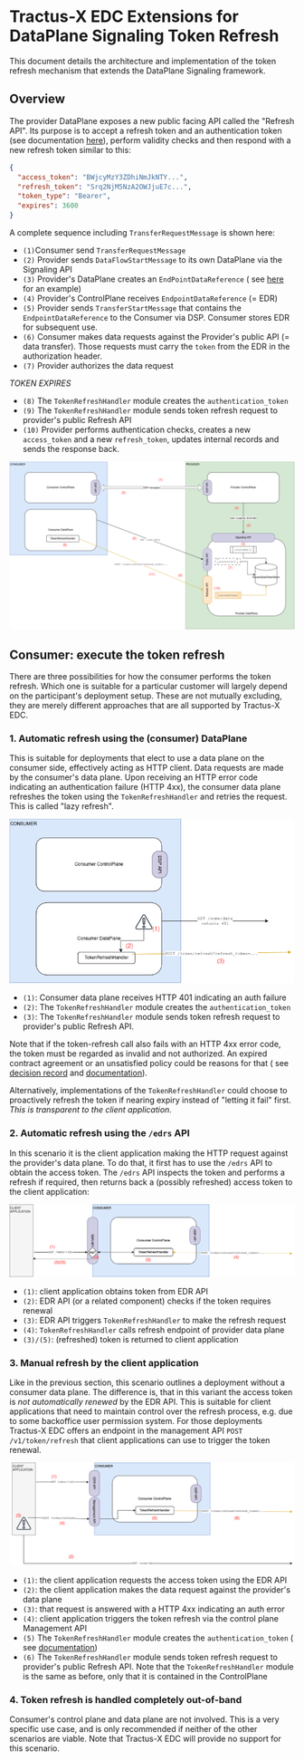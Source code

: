 # Tractus-X EDC Extensions for DataPlane Signaling Token Refresh

This document details the architecture and implementation of the token refresh mechanism
that extends the DataPlane Signaling framework.

## Overview

The provider DataPlane exposes a new public facing API called the "Refresh API". Its purpose is to accept a refresh
token and an authentication token (see documentation [here](https://github.com/eclipse-tractusx/tractusx-profiles/blob/main/tx/refresh/refresh.token.grant.profile.md#3-the-refresh-request)), perform validity checks and then respond with a new
refresh token similar to this:

```json
{
  "access_token": "BWjcyMzY3ZDhiNmJkNTY...",
  "refresh_token": "Srq2NjM5NzA2OWJjuE7c...",
  "token_type": "Bearer",
  "expires": 3600
}
```

A complete sequence including `TransferRequestMessage` is shown here:

- `(1)`Consumer send `TransferRequestMessage`
- `(2)` Provider sends `DataFlowStartMessage` to its own DataPlane via the Signaling API
- `(3)` Provider's DataPlane creates an `EndPointDataReference` (
  see [here](https://eclipse-edc.github.io/documentation/for-contributors/data-plane/data-plane-signaling/#323-access-token-generation)
  for an example)
- `(4)` Provider's ControlPlane receives `EndpointDataReference` (= EDR)
- `(5)` Provider sends `TransferStartMessage` that contains the `EndpointDataReference` to the Consumer via DSP.
  Consumer stores EDR for subsequent use.
- `(6)` Consumer makes data requests against the Provider's public API (= data transfer). Those requests must carry the
  `token` from the EDR in the authorization header.
- `(7)` Provider authorizes the data request

_TOKEN EXPIRES_

- `(8)` The `TokenRefreshHandler` module creates the `authentication_token`
- `(9)` The `TokenRefreshHandler` module sends token refresh request to provider's public Refresh API
- `(10)` Provider performs authentication checks, creates a new `access_token` and a new `refresh_token`, updates
  internal records and sends the response back.

![](./TxSignaling.drawio.png)

## Consumer: execute the token refresh

There are three possibilities for how the consumer performs the token refresh. Which one is suitable for a particular
customer will largely depend on the participant's deployment setup. These are not mutually excluding, they are merely
different approaches that are all supported by Tractus-X EDC.

### 1. Automatic refresh using the (consumer) DataPlane

This is suitable for deployments that elect to use a data plane on the consumer side, effectively acting as HTTP client.
Data requests are made by the consumer's data plane. Upon receiving an HTTP error code indicating an authentication
failure (HTTP 4xx), the consumer data plane refreshes the token using the `TokenRefreshHandler` and retries the request.
This is called "lazy refresh".

![](./AutomaticRefresh.drawio.png)

- `(1)`: Consumer data plane receives HTTP 401 indicating an auth failure
- `(2)`: The `TokenRefreshHandler` module creates the `authentication_token`
- `(3)`: The `TokenRefreshHandler` module sends token refresh request to provider's public Refresh API.

Note that if the token-refresh call also fails with an HTTP 4xx error code, the token must be regarded as invalid and
not authorized. An expired contract agreement or an unsatisfied policy could be reasons for that (
see [decision record](https://github.com/eclipse-edc/Connector/tree/main/docs/developer/decision-records/2023-09-07-policy-monitor)
and [documentation](https://eclipse-edc.github.io/documentation/for-contributors/control-plane/policy-monitor/)).

Alternatively, implementations of the `TokenRefreshHandler` could choose to proactively refresh the token if nearing
expiry instead of "letting it fail" first. _This is transparent to the client application._

### 2. Automatic refresh using the `/edrs` API

In this scenario it is the client application making the HTTP request against the provider's data plane. To do that, it
first has to use the `/edrs` API to obtain the access token. The `/edrs` API inspects the token and performs a refresh
if
required, then returns back a (possibly refreshed) access token to the client application:

![](./AutomaticRefreshEdrApi.drawio.png)

- `(1)`: client application obtains token from EDR API
- `(2)`: EDR API (or a related component) checks if the token requires renewal
- `(3)`: EDR API triggers `TokenRefreshHandler` to make the refresh request
- `(4)`: `TokenRefreshHandler` calls refresh endpoint of provider data plane
- `(3)/(5)`: (refreshed) token is returned to client application

### 3. Manual refresh by the client application

Like in the previous section, this scenario outlines a deployment without a consumer data plane. The difference is, that
in this variant the access token is _not automatically renewed_ by the EDR API. This is suitable for client applications
that need to maintain control over the refresh process, e.g. due to some backoffice user permission system.
For those deployments Tractus-X EDC offers an endpoint in the management API `POST /v1/token/refresh` that client
applications can use to trigger the token renewal.

![](./ManualRefresh.drawio.png)

- `(1)`: the client application requests the access token using the EDR API
- `(2)`: the client application makes the data request against the provider's data plane
- `(3)`: that request is answered with a HTTP 4xx indicating an auth error
- `(4)`: client application triggers the token refresh via the control plane Management API
- `(5)` The `TokenRefreshHandler` module creates the `authentication_token` (
  see [documentation](https://github.com/eclipse-tractusx/tractusx-profiles/blob/main/tx/refresh/refresh.token.grant.profile.md#31-client-authentication))
- `(6)` The `TokenRefreshHandler` module sends token refresh request to provider's public Refresh API. Note that
  the `TokenRefreshHandler` module is the same as before, only that it is contained in the ControlPlane

### 4. Token refresh is handled completely out-of-band

Consumer's control plane and data plane are not involved. This is a very specific use case, and is only recommended if
neither of the other scenarios are viable. Note that Tractus-X EDC will provide no support for this scenario.
